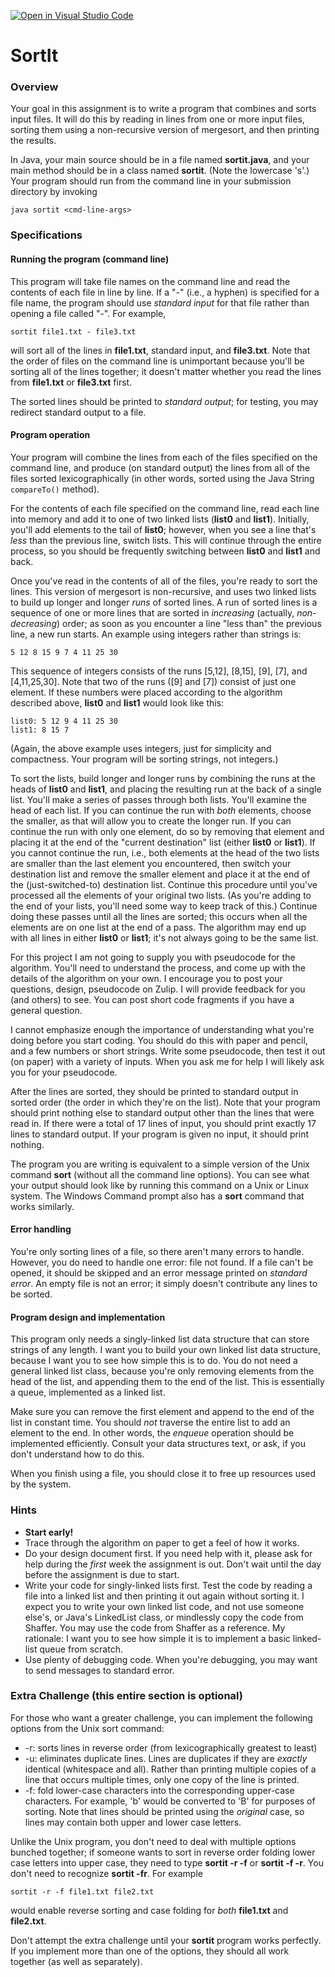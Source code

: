 [![Open in Visual Studio Code](https://classroom.github.com/assets/open-in-vscode-f059dc9a6f8d3a56e377f745f24479a46679e63a5d9fe6f495e02850cd0d8118.svg)](https://classroom.github.com/online_ide?assignment_repo_id=7531540&assignment_repo_type=AssignmentRepo)
# SortIt

### Overview

Your goal in this assignment is to write a program that combines and sorts input files. It will do this by reading in lines from one or more input files, sorting them using a non-recursive version of mergesort, and then printing the results.

In Java, your main source should be in a file named **sortit.java**, and your main method should be in a class named **sortit**. (Note the lowercase 's'.) Your program should run from the command line in your submission directory by invoking
```
java sortit <cmd-line-args>
```

### Specifications


#### Running the program (command line)

This program will take file names on the command line and read the contents of each file in line by line. If a "-" (i.e., a hyphen) is specified for a file name, the program should use _standard input_ for that file rather than opening a file called "-". For example,
```
sortit file1.txt - file3.txt
```
will sort all of the lines in **file1.txt**, standard input, and **file3.txt**. Note that the order of files on the command line is unimportant because you'll be sorting all of the lines together; it doesn't matter whether you read the lines from **file1.txt** or **file3.txt** first.

The sorted lines should be printed to _standard output_; for testing, you may redirect standard output to a file.


#### Program operation

Your program will combine the lines from each of the files specified on the command line, and produce (on standard output) the lines from all of the files sorted lexicographically (in other words, sorted using the Java String `compareTo()` method).

For the contents of each file specified on the command line, read each line into memory and add it to one of two linked lists (**list0** and **list1**). Initially, you'll add elements to the tail of **list0**; however, when you see a line that's _less_ than the previous line, switch lists. This will continue through the entire process, so you should be frequently switching between **list0** and **list1** and back.

Once you've read in the contents of all of the files, you're ready to sort the lines. This version of mergesort is non-recursive, and uses two linked lists to build up longer and longer _runs_ of sorted lines. A run of sorted lines is a sequence of one or more lines that are sorted in _increasing_ (actually, _non-decreasing_) order; as soon as you encounter a line "less than" the previous line, a new run starts. An example using integers rather than strings is:
```
5 12 8 15 9 7 4 11 25 30
```
This sequence of integers consists of the runs [5,12], [8,15], [9], [7], and [4,11,25,30]. Note that two of the runs ([9] and [7]) consist of just one element. If these numbers were placed according to the algorithm described above, **list0** and **list1** would look like this:
```
list0: 5 12 9 4 11 25 30
list1: 8 15 7
```
(Again, the above example uses integers, just for simplicity and compactness. Your program will be sorting strings, not integers.)

To sort the lists, build longer and longer runs by combining the runs at the heads of **list0** and **list1**, and placing the resulting run at the back of a single list. You'll make a series of passes through both lists. You'll examine the head of each list. If you can continue the run with _both_ elements, choose the smaller, as that will allow you to create the longer run. If you can continue the run with only one element, do so by removing that element and placing it at the end of the "current destination" list (either **list0** or **list1**). If you cannot continue the run, i.e., both elements at the head of the two lists are smaller than the last element you encountered, then switch your destination list and remove the smaller element and place it at the end of the (just-switched-to) destination list. Continue this procedure until you've processed all the elements of your original two lists. (As you're adding to the end of your lists, you'll need some way to keep track of this.) Continue doing these passes until all the lines are sorted; this occurs when all the elements are on one list at the end of a pass. The algorithm may end up with all lines in either **list0** or **list1**; it's not always going to be the same list.

For this project I am not going to supply you with pseudocode for the algorithm. You'll need to understand the process, and come up with the details of the algorithm on your own. I encourage you to post your questions, design, pseudocode on Zulip. I will provide feedback for you (and others) to see. You can post short code fragments if you have a general question.

I cannot emphasize enough the importance of understanding what you're doing before you start coding. You should do this with paper and pencil, and a few numbers or short strings. Write some pseudocode, then test it out (on paper) with a variety of inputs. When you ask me for help I will likely ask you for your pseudocode.

After the lines are sorted, they should be printed to standard output in sorted order (the order in which they're on the list). Note that your program should print nothing else to standard output other than the lines that were read in. If there were a total of 17 lines of input, you should print exactly 17 lines to standard output. If your program is given no input, it should print nothing.

The program you are writing is equivalent to a simple version of the Unix command **sort** (without all the command line options). You can see what your output should look like by running this command on a Unix or Linux system. The Windows Command prompt also has a **sort** command that works similarly.


#### Error handling

You're only sorting lines of a file, so there aren't many errors to handle. However, you do need to handle one error: file not found. If a file can't be opened, it should be skipped and an error message printed on _standard error_. An empty file is not an error; it simply doesn't contribute any lines to be sorted.


#### Program design and implementation

This program only needs a singly-linked list data structure that can store strings of any length. I want you to build your own linked list data structure, because I want you to see how simple this is to do. You do not need a general linked list class, because you're only removing elements from the head of the list, and appending them to the end of the list. This is essentially a queue, implemented as a linked list.

Make sure you can remove the first element and append to the end of the list in constant time. You should _not_ traverse the entire list to add an element to the end. In other words, the _enqueue_ operation should be implemented efficiently. Consult your data structures text, or ask, if you don't understand how to do this.

When you finish using a file, you should close it to free up resources used by the system.


### Hints



* **Start early!**
* Trace through the algorithm on paper to get a feel of how it works.
* Do your design document first. If you need help with it, please ask for help during the _first_ week the assignment is out. Don't wait until the day before the assignment is due to start.
* Write your code for singly-linked lists first. Test the code by reading a file into a linked list and then printing it out again without sorting it. I expect you to write your own linked list code, and not use someone else's, or Java's LinkedList class, or mindlessly copy the code from Shaffer. You may use the code from Shaffer as a reference. My rationale: I want you to see how simple it is to implement a basic linked-list queue from scratch.
* Use plenty of debugging code. When you're debugging, you may want to send messages to standard error.


### Extra Challenge (this entire section is optional)

For those who want a greater challenge, you can implement the following options from the Unix sort command:



* -r: sorts lines in reverse order (from lexicographically greatest to least)
* -u: eliminates duplicate lines. Lines are duplicates if they are _exactly_ identical (whitespace and all). Rather than printing multiple copies of a line that occurs multiple times, only one copy of the line is printed.
* -f: fold lower-case characters into the corresponding upper-case characters. For example, 'b' would be converted to 'B' for purposes of sorting. Note that lines should be printed using the _original_ case, so lines may contain both upper and lower case letters.

Unlike the Unix program, you don't need to deal with multiple options bunched together; if someone wants to sort in reverse order folding lower case letters into upper case, they need to type **sortit -r -f** or **sortit -f -r**. You don't need to recognize **sortit -fr**. For example
```
sortit -r -f file1.txt file2.txt
```
would enable reverse sorting and case folding for _both_ **file1.txt** and **file2.txt**.

Don't attempt the extra challenge until your **sortit** program works perfectly. If you implement more than one of the options, they should all work together (as well as separately).
